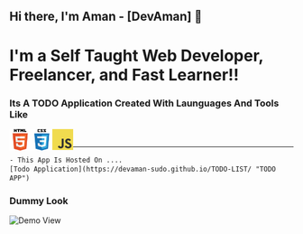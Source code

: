 ## Hi there, I'm Aman - [DevAman] 👋

# I'm a Self Taught Web Developer, Freelancer, and Fast Learner!!

### Its A TODO Application Created With Launguages And Tools Like 

<img align="left" alt="HTML5" width="38px" src="https://raw.githubusercontent.com/github/explore/80688e429a7d4ef2fca1e82350fe8e3517d3494d/topics/html/html.png" />
<img align="left" alt="CSS3" width="38px" src="https://raw.githubusercontent.com/github/explore/80688e429a7d4ef2fca1e82350fe8e3517d3494d/topics/css/css.png" />
<img align="left" alt="JavaScript" width="37px" src="https://raw.githubusercontent.com/github/explore/80688e429a7d4ef2fca1e82350fe8e3517d3494d/topics/javascript/javascript.png" />

<br>

***

```
- This App Is Hosted On ....
[Todo Application](https://devaman-sudo.github.io/TODO-LIST/ "TODO APP")
```


### Dummy Look

![Demo View](../main/DemoView.png)